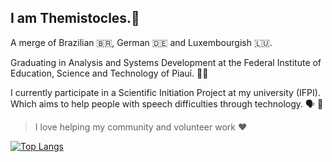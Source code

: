 ## I am Themistocles.🕺
A merge of Brazilian 🇧🇷, German 🇩🇪 and Luxembourgish 🇱🇺.

Graduating in Analysis and Systems Development at the 
Federal Institute of Education, Science and Technology of Piauí. 👨‍💻

I currently participate in a Scientific Initiation Project at my university (IFPI). 
Which aims to help people with speech difficulties through technology. 🗣 🌈

> I love helping my community and volunteer work ❤️

[![Top Langs](https://github-readme-stats.vercel.app/api/top-langs/?username=TemistoclesZwang&layout=compactshow_icons=true&theme=outrun)
](https://github.com/TemistoclesZwang/github-readme-stats)

<!-- more pins -->
<!-- [![Readme Card](https://github-readme-stats.vercel.app/api/pin/?username=anuraghazra&repo=github-readme-stats)](https://github.com/anuraghazra/github-readme-stats) -->

